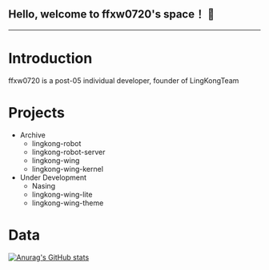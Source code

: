 ## Hello, welcome to ffxw0720's space！ 👋
---
# Introduction
ffxw0720 is a post-05 individual developer, founder of LingKongTeam

# Projects
- Archive
  - lingkong-robot
  - lingkong-robot-server
  - lingkong-wing
  - lingkong-wing-kernel
- Under Development
  - Nasing
  - lingkong-wing-lite
  - lingkong-wing-theme

# Data
<!-- Use https://github.com/anuraghazra/github-readme-stats. Thanks to Anurag Hazra!  -->
[![Anurag's GitHub stats](https://github-readme-stats.vercel.app/api?username=ffxw0720&bg_color=30,e96443,904e95&title_color=fff&text_color=fff)](https://github.com/anuraghazra/github-readme-stats)


<!--
**ffxw0720/ffxw0720** is a ✨ _special_ ✨ repository because its `README.md` (this file) appears on your GitHub profile.

Here are some ideas to get you started:

- 🔭 I’m currently working on ...
- 🌱 I’m currently learning ...
- 👯 I’m looking to collaborate on ...
- 🤔 I’m looking for help with ...
- 💬 Ask me about ...
- 📫 How to reach me: ...
- 😄 Pronouns: ...
- ⚡ Fun fact: ...
-->
